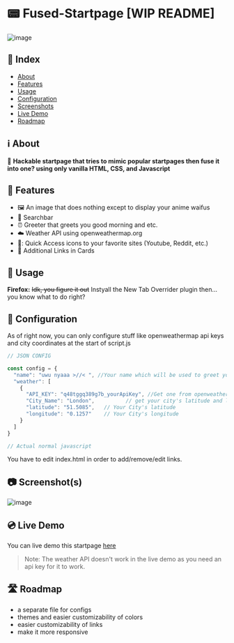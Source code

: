 # 📟 Fused-Startpage [WIP README]

![image](https://github.com/FanMclaine/Startpage/assets/66262586/93d0b2ef-f745-4c16-9206-d97677e45043)

## 📇 Index

- [About]()
- [Features]()
- [Usage]()
- [Configuration]()
- [Screenshots]()
- [Live Demo]()
- [Roadmap]()

## ℹ️ About

:toilet: **Hackable startpage that tries to mimic popular startpages then fuse it into one? using only vanilla HTML, CSS, and Javascript**

## 🌟 Features

- 🖼️ An image that does nothing except to display your anime waifus
- 🍫 Searchbar
- ⏰ Greeter that greets you good morning and etc.
- ☁️ Weather API using openweathermap.org
- 🍮: Quick Access icons to your favorite sites (Youtube, Reddit, etc.)
- 🎴 Additional Links in Cards

## 🔻 Usage

**Firefox:**
~~Idk, you figure it out~~ Instyall the New Tab Overrider plugin then... you know what to do right?

## 🧰 Configuration

As of right now, you can only configure stuff like openweathermap api keys and city coordinates at the start of script.js
```js
// JSON CONFIG

const config = {
  "name": "uwu nyaaa >//< ", //Your name which will be used to greet you 
  "weather": [
    {
      "API_KEY": "q48tggq389g7b_yourApiKey", //Get one from openweathermap.org
      "City_Name": "London",          // get your city's latitude and longitude on https://openweathermap.org/find
      "latitude": "51.5085",   // Your City's latitude
      "longitude": "0.1257"    // Your City's longitude
    }
  ]
}

// Actual normal javascript
```

You have to edit index.html in order to add/remove/edit links.

## 📷 Screenshot(s) 

![image](https://github.com/FanMclaine/Startpage/assets/66262586/bf30c462-1722-4903-a7b8-01e8acbe3de4)

## 💿 Live Demo

You can live demo this startpage [here](https://fanmclaine.github.io/fused-startpage)
> Note: The weather API doesn't work in the live demo as you need an api key for it to work.

## 🛣️ Roadmap

- a separate file for configs
- themes and easier customizability of colors
- easier customizability of links
- make it more responsive
